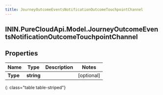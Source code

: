```yaml
---
title: JourneyOutcomeEventsNotificationOutcomeTouchpointChannel
---
```

## ININ.PureCloudApi.Model.JourneyOutcomeEventsNotificationOutcomeTouchpointChannel

## Properties

|Name | Type | Description | Notes|
|------------ | ------------- | ------------- | -------------|
| **Type** | **string** |  | [optional] |
{: class="table table-striped"}



